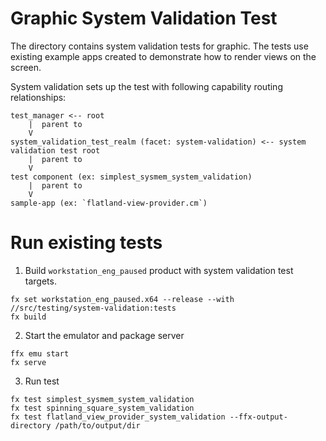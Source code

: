 # Graphic System Validation Test

The directory contains system validation tests for graphic. The tests use existing example apps created to demonstrate how to render views on the screen.

System validation sets up the test with following capability routing relationships:

```
test_manager <-- root
    |  parent to
    V
system_validation_test_realm (facet: system-validation) <-- system validation test root
    |  parent to
    V
test component (ex: simplest_sysmem_system_validation)
    |  parent to
    V
sample-app (ex: `flatland-view-provider.cm`)
```

# Run existing tests

1. Build `workstation_eng_paused` product with system validation test targets.

```
fx set workstation_eng_paused.x64 --release --with //src/testing/system-validation:tests
fx build
```

2. Start the emulator and package server

```
ffx emu start
fx serve
```

3. Run test

```
fx test simplest_sysmem_system_validation
fx test spinning_square_system_validation
fx test flatland_view_provider_system_validation --ffx-output-directory /path/to/output/dir
```
